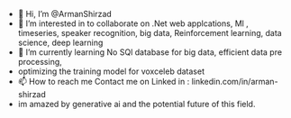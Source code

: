 - 👋 Hi, I’m @ArmanShirzad
- 👀 I’m interested in to collaborate on .Net web applcations, Ml , timeseries, speaker recognition, big data, Reinforcement learning, data science, deep learning 
- 🌱 I’m currently learning No SQl database for big data, efficient data pre processing,
-  optimizing the training model for voxceleb dataset
- 📫 How to reach me Contact me on Linked in : linkedin.com/in/arman-shirzad
- im amazed by generative ai and  the potential future of this field.

<!---
ArmanShirzad/ArmanShirzad is a ✨ special ✨ repository because its `README.md` (this file) appears on your GitHub profile.
You can click the Preview link to take a look at your changes.
--->
